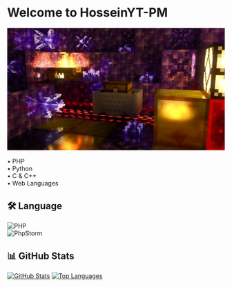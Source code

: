 # Welcome to HosseinYT-PM

![Profile Banner](banner.png)

• PHP </br>
• Python</br>
• C & C++</br>
• Web Languages</br>

## 🛠️ Language
<p align="left">
  <img src="https://img.shields.io/badge/PHP-777BB4?style=for-the-badge&logo=php&logoColor=white" alt="PHP"></br>
  <img src="https://img.shields.io/badge/PhpStorm-000000?style=for-the-badge&logo=PhpStorm&logoColor=white" alt="PhpStorm"></br>
</p>

## 📊 GitHub Stats
[![GitHub Stats](https://github-readme-stats.vercel.app/api?username=HosseinYT-PM&show_icons=true&theme=radical)](https://github.com/HosseinYT-PM)
[![Top Languages](https://github-readme-stats.vercel.app/api/top-langs/?username=HosseinYT-PM&layout=compact&theme=radical)](https://github.com/HosseinYT-PM)
